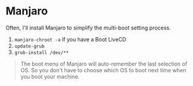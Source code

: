 # Manjaro

Often, I'll install Manjaro to simplify the multi-boot setting process.

1. `manjaro-chroot -a` if you have a Boot LiveCD
2. `update-grub`
3. `grub-install /dev/**`

> The boot menu of Manjaro will auto-remember the last selection of OS. So you don't have to choose which OS to boot next time when you boot your machine.

